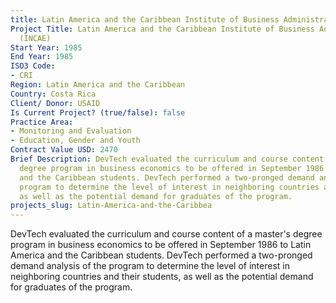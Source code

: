 ```yaml
---
title: Latin America and the Caribbean Institute of Business Administration (INCAE)
Project Title: Latin America and the Caribbean Institute of Business Administration
  (INCAE)
Start Year: 1985
End Year: 1985
ISO3 Code:
- CRI
Region: Latin America and the Caribbean
Country: Costa Rica
Client/ Donor: USAID
Is Current Project? (true/false): false
Practice Area:
- Monitoring and Evaluation
- Education, Gender and Youth
Contract Value USD: 2470
Brief Description: DevTech evaluated the curriculum and course content of a master's
  degree program in business economics to be offered in September 1986 to Latin America
  and the Caribbean students. DevTech performed a two-pronged demand analysis of the
  program to determine the level of interest in neighboring countries and their students,
  as well as the potential demand for graduates of the program.
projects_slug: Latin-America-and-the-Caribbea
---
```


DevTech evaluated the curriculum and course content of a master's degree program in business economics to be offered in September 1986 to Latin America and the Caribbean students. DevTech performed a two-pronged demand analysis of the program to determine the level of interest in neighboring countries and their students, as well as the potential demand for graduates of the program.